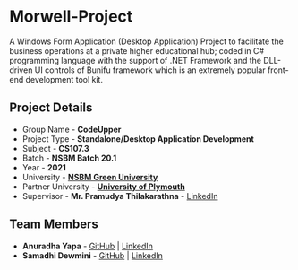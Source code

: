 # Morwell-Project
A Windows Form Application (Desktop Application) Project to facilitate the business operations at a private higher educational hub; coded in C# programming language with the support of .NET Framework and the DLL-driven UI controls of Bunifu framework which is an extremely popular front-end development tool kit.

## Project Details
- Group Name - **CodeUpper**
- Project Type - **Standalone/Desktop Application Development**
- Subject - **CS107.3**
- Batch - **NSBM Batch 20.1**
- Year - **2021**
- University - [**NSBM Green University**](https://www.nsbm.ac.lk/)
- Partner University - [**University of Plymouth**](https://www.plymouth.ac.uk/)
- Supervisor - **Mr. Pramudya Thilakarathna** - [LinkedIn](https://www.linkedin.com/in/pramudya-tilakaratne-44023896/)

## Team Members
- **Anuradha Yapa** - [GitHub](https://github.com/AnuradhaYapa95) | [LinkedIn](https://www.linkedin.com/in/anuradha-yapa/)
- **Samadhi Dewmini** - [GitHub](https://github.com/samadhidew) | [LinkedIn](https://www.linkedin.com/in/samadhi-dewmini-119a4b221/)


